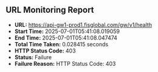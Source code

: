 ## URL Monitoring Report

- **URL:** https://api-gw1-prod1.fisglobal.com/gw/v1/health
- **Start Time:** 2025-07-01T05:41:08.019059
- **End Time:** 2025-07-01T05:41:08.047474
- **Total Time Taken:** 0.028415 seconds
- **HTTP Status Code:** 403
- **Status:** Failure
- **Failure Reason:** HTTP Status Code: 403
